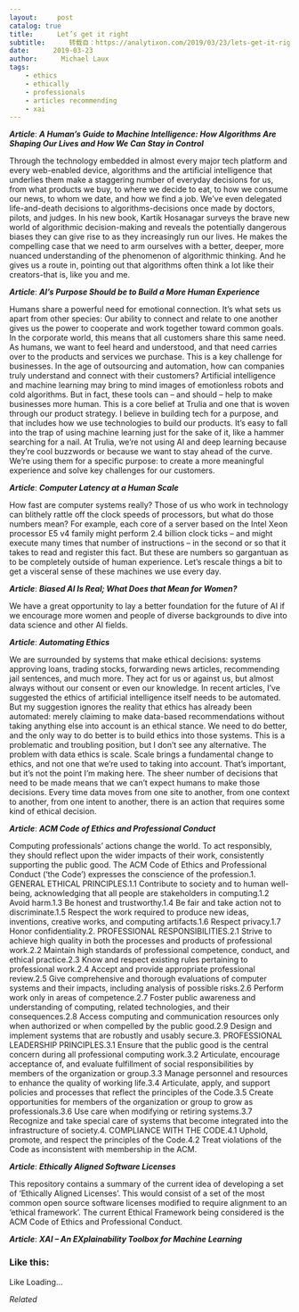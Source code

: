 ```yaml
---
layout:     post
catalog: true
title:      Let’s get it right
subtitle:      转载自：https://analytixon.com/2019/03/23/lets-get-it-right-20/
date:      2019-03-23
author:      Michael Laux
tags:
    - ethics
    - ethically
    - professionals
    - articles recommending
    - xai
---
```


***Article***: ***A Human’s Guide to Machine Intelligence: How Algorithms Are Shaping Our Lives and How We Can Stay in Control***

Through the technology embedded in almost every major tech platform and every web-enabled device, algorithms and the artificial intelligence that underlies them make a staggering number of everyday decisions for us, from what products we buy, to where we decide to eat, to how we consume our news, to whom we date, and how we find a job. We’ve even delegated life-and-death decisions to algorithms-decisions once made by doctors, pilots, and judges. In his new book, Kartik Hosanagar surveys the brave new world of algorithmic decision-making and reveals the potentially dangerous biases they can give rise to as they increasingly run our lives. He makes the compelling case that we need to arm ourselves with a better, deeper, more nuanced understanding of the phenomenon of algorithmic thinking. And he gives us a route in, pointing out that algorithms often think a lot like their creators-that is, like you and me.

***Article***: ***AI’s Purpose Should be to Build a More Human Experience***

Humans share a powerful need for emotional connection. It’s what sets us apart from other species: Our ability to connect and relate to one another gives us the power to cooperate and work together toward common goals. In the corporate world, this means that all customers share this same need. As humans, we want to feel heard and understood, and that need carries over to the products and services we purchase. This is a key challenge for businesses. In the age of outsourcing and automation, how can companies truly understand and connect with their customers? Artificial intelligence and machine learning may bring to mind images of emotionless robots and cold algorithms. But in fact, these tools can – and should – help to make businesses more human. This is a core belief at Trulia and one that is woven through our product strategy. I believe in building tech for a purpose, and that includes how we use technologies to build our products. It’s easy to fall into the trap of using machine learning just for the sake of it, like a hammer searching for a nail. At Trulia, we’re not using AI and deep learning because they’re cool buzzwords or because we want to stay ahead of the curve. We’re using them for a specific purpose: to create a more meaningful experience and solve key challenges for our customers.

***Article***: ***Computer Latency at a Human Scale***

How fast are computer systems really? Those of us who work in technology can blithely rattle off the clock speeds of processors, but what do those numbers mean? For example, each core of a server based on the Intel Xeon processor E5 v4 family might perform 2.4 billion clock ticks – and might execute many times that number of instructions – in the second or so that it takes to read and register this fact. But these are numbers so gargantuan as to be completely outside of human experience. Let’s rescale things a bit to get a visceral sense of these machines we use every day.

***Article***: ***Biased AI Is Real; What Does that Mean for Women?***

We have a great opportunity to lay a better foundation for the future of AI if we encourage more women and people of diverse backgrounds to dive into data science and other AI fields.

***Article***: ***Automating Ethics***

We are surrounded by systems that make ethical decisions: systems approving loans, trading stocks, forwarding news articles, recommending jail sentences, and much more. They act for us or against us, but almost always without our consent or even our knowledge. In recent articles, I’ve suggested the ethics of artificial intelligence itself needs to be automated. But my suggestion ignores the reality that ethics has already been automated: merely claiming to make data-based recommendations without taking anything else into account is an ethical stance. We need to do better, and the only way to do better is to build ethics into those systems. This is a problematic and troubling position, but I don’t see any alternative. The problem with data ethics is scale. Scale brings a fundamental change to ethics, and not one that we’re used to taking into account. That’s important, but it’s not the point I’m making here. The sheer number of decisions that need to be made means that we can’t expect humans to make those decisions. Every time data moves from one site to another, from one context to another, from one intent to another, there is an action that requires some kind of ethical decision.

***Article***: ***ACM Code of Ethics and Professional Conduct***

Computing professionals’ actions change the world. To act responsibly, they should reflect upon the wider impacts of their work, consistently supporting the public good. The ACM Code of Ethics and Professional Conduct (‘the Code’) expresses the conscience of the profession.1. GENERAL ETHICAL PRINCIPLES.1.1 Contribute to society and to human well-being, acknowledging that all people are stakeholders in computing.1.2 Avoid harm.1.3 Be honest and trustworthy.1.4 Be fair and take action not to discriminate.1.5 Respect the work required to produce new ideas, inventions, creative works, and computing artifacts.1.6 Respect privacy.1.7 Honor confidentiality.2. PROFESSIONAL RESPONSIBILITIES.2.1 Strive to achieve high quality in both the processes and products of professional work.2.2 Maintain high standards of professional competence, conduct, and ethical practice.2.3 Know and respect existing rules pertaining to professional work.2.4 Accept and provide appropriate professional review.2.5 Give comprehensive and thorough evaluations of computer systems and their impacts, including analysis of possible risks.2.6 Perform work only in areas of competence.2.7 Foster public awareness and understanding of computing, related technologies, and their consequences.2.8 Access computing and communication resources only when authorized or when compelled by the public good.2.9 Design and implement systems that are robustly and usably secure.3. PROFESSIONAL LEADERSHIP PRINCIPLES.3.1 Ensure that the public good is the central concern during all professional computing work.3.2 Articulate, encourage acceptance of, and evaluate fulfillment of social responsibilities by members of the organization or group.3.3 Manage personnel and resources to enhance the quality of working life.3.4 Articulate, apply, and support policies and processes that reflect the principles of the Code.3.5 Create opportunities for members of the organization or group to grow as professionals.3.6 Use care when modifying or retiring systems.3.7 Recognize and take special care of systems that become integrated into the infrastructure of society.4. COMPLIANCE WITH THE CODE.4.1 Uphold, promote, and respect the principles of the Code.4.2 Treat violations of the Code as inconsistent with membership in the ACM.

***Article***: ***Ethically Aligned Software Licenses***

This repository contains a summary of the current idea of developing a set of ‘Ethically Aligned Licenses’. This would consist of a set of the most common open source software licenses modified to require alignment to an ‘ethical framework’. The current Ethical Framework being considered is the ACM Code of Ethics and Professional Conduct.

***Article***: ***XAI – An EXplainability Toolbox for Machine Learning***





### Like this:

Like Loading...


*Related*

